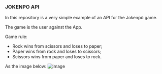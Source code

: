 ### JOKENPO API

In this repository is a very simple example of an API for the Jokenpô game.

The game is the user against the App.

Game rule:
* Rock wins from scissors and loses to paper;
* Paper wins from rock and loses to scissors;
* Scissors wins from paper and loses to rock.

As the image below:
![image](https://user-images.githubusercontent.com/3965267/129499033-45ecd8fb-dd62-45c8-9686-2f7bb3aba0b7.png)
